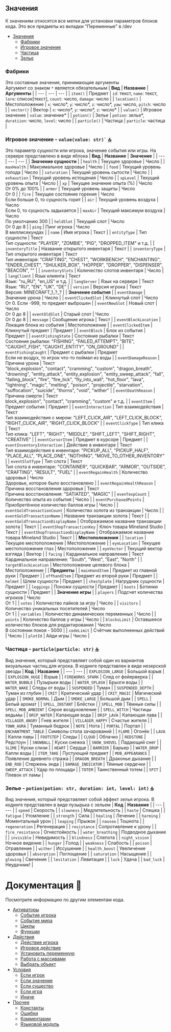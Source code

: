 ## Значения
К значениям относятся все метки для установки параметров блоков кода. Это все предметы из вкладки "Переменные" в /dev

   - [Значения](values.md)
     - [Фабрики](#фабрики-)
     - [Игровое значение](#игровое-значение---vvalue-)
     - [Частица](#частица---particlevariant-)
     - [Зелье](#зелье---vid-d-f-)

### Фабрики
Это составные значения, принимающие аргументы\
Аргумент со знаком `*` является обязательным
| **Вид** | **Название** | **Аргументы** |
| --- | --- | --- |
| `item()` | Предмет | `id`: текст, `name`: текст, `lore`: список[текст], `count`: число, `damage`: число |
| `location()` | Местоположение | `x`: число*, `y`: число*, `z`: число*, `yaw`: число, `pitch`: число |
| `vector()` | Вектор | `x`: число*, `y`: число*, `z`: число* |
| `value()` | Игровое значение | `value`: значение* |
| `potion()` | Зелье | `potion`: зелье*, `duratiion`: число, `level`: число |
| `particle()` | Частица | `particle`: частица |

### Игровое значение - **``` value(value: str)` ```** [🔝](#значения)
Это параметр сущности или игрока, значение события или игры. На сервере представлено в виде яблока
| **Вид** | **Название** | **Значение** |
| --- | --- | --- |
| **Значение сущности** |
| `health` | Текущее здоровье | Число |
| `maxHealth` | Максимальное здоровье | Число |
| ``` food ``` | Текущий уровень голода | Число |
| ``` saturation ``` | Текущий уровень сытости | Число |
| ``` exhaustion ``` | Текущий уровень истощения | Число |
| ``` xpLevel ``` | Текущий уровень опыта | Число |
| ``` xp ``` | Текущее значение опыта (%) | Число<br/>От 0% до 100% |
| ``` armor ``` | Текущий уровень защиты | Число<br/>От 0 |
| ``` fire ``` | Текущее состояние горения | Число<br/>Если больше 0, то сущность горит |
| ``` air ``` | Текущий уровень воздуха | Число<br/>Если 0, то сущность задыхается |
| ``` maxAir ``` | Текущий максимум воздуха | Число<br/>По умолчанию 300 |
| ``` heldSlot ``` | Текущий слот | Число<br/>От 0 до 8 |
| ``` ping ``` | Пинг игрока | Число<br/>В миллисекундах |
| ``` name ``` | Имя игрока | Текст |
| ``` entityType ``` | Тип сущности | Текст<br/>Тип сущности: "PLAYER", "ZOMBIE", "PIG", "DROPPED_ITEM" и т.д. |
| ``` inventoryTitle ``` | Название открытого инвентаря | Текст |
| ``` inventoryType ``` | Тип открытого инвентаря | Текст<br/>Тип инвентаря: "CRAFTING", "CHEST", "WORKBENCH", "ENCHANTING", "ENDER_CHEST", "SHULKER_BOX", "HOPPER", "DROPPER", "DISPENSER", "BEACON", "" |
| ``` inventorySlots ``` | Количество слотов инвентаря | Число |
| ``` langClient ``` | Язык клиента | Текст<br/>Язык: "ru_RU", "en_US" и т.д. |
| ``` langServer ``` | Язык на сервере | Текст<br/>Язык: "RU", "EN", "UK", "DE" |
| ``` version ``` | Версия игрока | Текст<br/>Версия: MINECRAFT_1_?_? |
| **Значение события** |
| ``` eventDamage ``` | Значение урона | Число |
| ``` eventClickedSlot ``` | Кликнутый слот | Число<br/>От 0. Если -999, то предмет выброшен |
| ``` eventNewSlot ``` | Новый слот | Число<br/>От 0 до 8 |
| ``` eventOldSlot ``` | Старый слот | Число<br/>От 0 до 8 |
| ``` message ``` | Сообщение игрока | Текст |
| ``` eventBlockLocation ``` | Локация блока из события | Местоположение |
| ``` eventClickedItem ``` | Кликнутый предмет | Предмет |
| ``` eventBlock ``` | Блок из события | Предмет |
| ``` eventFishingState ``` | Состояние рыбалки | Текст<br/>Состояние рыбалки: "FISHING", "FAILED_ATTEMPT", "BITE", "CAUGHT_FISH", "CAUGHT_ENTITY", "ON_GROUND" |
| ``` eventFishingCaught ``` | Предмет с рыбалки  | Предмет<br/>Если не воздух, то игрок что-то поймал из воды |
| ``` eventDamageReason ``` | Причина урона | Текст<br/>"block_explosion", "contact", "cramming", "custom", "dragon_breath", "drowning", "entity_attack", "entity_explosion", "entity_sweep_attack", "fall", "falling_block", "fire", "fire_tick", "fly_into_wall", "hot_floor", "lava", "lightning", "magic", "melting", "poison", "projectile", "starvation", "suffocation", "suicide", "thorns", "void", "wither" |
| ``` eventDeathReason ``` | Причина смерти | Текст<br/>block_explosion", "contact", "cramming", "custom" и т.д. | 
| ``` eventItem ``` | Предмет события | Предмет |
| ``` eventInteraction ``` | Тип взаимодействия | Текст<br/>Тип взаимодействия с миром: "LEFT_CLICK_AIR", "LEFT_CLICK_BLOCK", "RIGHT_CLICK_AIR", "RIGHT_CLICK_BLOCK" |
| ``` eventClickType ``` | Тип клика | Текст<br/>Тип клика: "LEFT", "RIGHT", "MIDDLE", "SHIFT_LEFT", "SHIFT_RIGHT", "CREATIVE" |
| ``` eventCursorItem ``` | Предмет в курсоре | Предмет |
| ``` eventInventoryInteraction ``` | Действие в инвентаре | Текст<br/>Тип взаимодействия в инвентаре: "PICKUP_ALL", "PICKUP_HALF", "PLACE_ALL", "PLACE_ONE", "NOTHING", "MOVE_TO_OTHER_INVENTORY" |
| ``` eventSlotType ``` | Тип слота | Текст<br/>Тип слота в инвентаре: "CONTAINER", "QUICKBAR", "ARMOR", "OUTSIDE", "CRAFTING", "RESULT", "FUEL" |
| ``` eventRegainHealth ``` | Количество здоровья | Число<br/>Здоровье, которое было восстановлено |
| ``` eventRegainHealthReason ``` | Причина восстановления здоровья | Текст<br/>Причина восстановления: "SATIATED", "MAGIC" |
| ``` evenTexpCount ``` | Количество опыта из события | Число |
| ``` eventPurchasedPoints ``` | Приобретённое количество баллов игры | Число |
| ``` eventGoldTransactionCount ``` | Количество золота из транзакции | Число |
| ``` eventGoldTransactionName ``` | Название транзакции золота | Текст |
| ``` eventGoldTransactionDisplayName ``` | Отображаемое название транзакции золота | Текст |
| ``` eventShopTransactionKey ``` | Ключ товара Mineland Studio | Текст |
| ``` eventShopTransactionDisplayName ``` | Отображаемое название товара Mineland Studio | Текст |
| **Местоположения** |
| ``` location ``` | Текущее местоположение | Местоположение |
| ``` eyeLocation ``` | Текущее местоположение глаз | Местоположение |
| ``` eyeVector ``` | Текущий вектор взгляда | Вектор |
| ``` facing ``` | Кардинальное направление | Текст<br/>Кардинальное направление: "South", "West", "East", "North" |
| ``` targetBlockLocation ``` | Местоположение целевого блока | Местоположение |
| **Предметы** |
| ``` mainHandItem ``` | Предмет из главной руки | Предмет |
| ``` offhandItem ``` | Предмет из второй руки | Предмет |
| ``` helmet ``` | Шлем сущности | Предмет |
| ``` chestplate ``` | Нагрудник сущности | Предмет |
| ``` leggings ``` | Поножи сущности | Предмет |
| ``` boots ``` | Ботинки сущности | Предмет |
| **Значение игры** |
| ``` players ``` | Подсчет количества игроков | Число<br/>От 1 |
| ``` votes ``` | Количество лайков за игру | Число |
| ``` visitors ``` | Количество уникальных посетителей | Число<br/>От 1 |
| ``` variables ``` | Количество динамических переменных | Число |
| ``` points ``` | Количество баллов у игры | Число |
| ``` blocksLimit ``` | Оставшееся количество блоков для редактирования | Число<br/>В состоянии покоя - 5000 |
| ``` codeLimit ``` | Счётчик выполненных действий | Число |
| ``` plotId ``` | Айди игры | Число |
### Частица - **``` particle(particle: str) ```** [🔝](#значения)
Вид значения, который представляет собой один из вариантов визуальных частиц для игрока. В кодинге представлен в виде незерской звезды
| **Код** | **Название** |
| --- | --- |
| ``` EXPLOSION_LARGE ``` | Большой взрыв |
| ``` EXPLOSION_HUGE ``` | Взрыв |
| ``` FIREWORKS_SPARK ``` | След от фейерверка |
| ``` WATER_BUBBLE ``` | Пузырьки воды |
| ``` WATER_SPLASH ``` | Брызги воды |
| ``` WATER_WAKE ``` | Следы от воды |
| ``` SUSPENDED ``` | Туман |
| ``` SUSPENDED_DEPTH ``` | Туман из глубин |
| ``` CRIT ``` | Критический удар |
| ``` CRIT_MAGIC ``` | Магический удар |
| ``` SMOKE_NORMAL ``` | Дым |
| ``` SMOKE_LARGE ``` | Большой дым |
| ``` SPELL ``` | Белый аромат |
| ``` SPELL_INSTANT ``` | Блёстки |
| ``` SPELL_MOB ``` | Тёмные силы |
| ``` SPELL_MOB_AMBIENT ``` | Серое воздуховление |
| ``` SPELL_WITCH ``` | Частицы ведьмы |
| ``` DRIP_WATER ``` | Капающая вода |
| ``` DRIP_LAVA ``` | Капающая лава |
| ``` VILLAGER_ANGRY ``` | Гнев жителя |
| ``` VILLAGER_HAPPY ``` | Счастье жителя |
| ``` TOWN_AURA ``` | Туманный бедрок |
| ``` NOTE ``` | Нота |
| ``` PORTAL ``` | Портал |
| ``` ENCHANTMENT_TABLE ``` | Символы стола зачарований |
| ``` FLAME ``` | Огонёк |
| ``` LAVA ``` | Капли лавы |
| ``` FOOTSTEP ``` | Следы |
| ``` CLOUD ``` | Облачко |
| ``` REDSTONE ``` | Редстоун |
| ``` SNOWBALL ``` | Куски снежка |
| ``` SNOW_SHOVEL ``` | Падающий снег |
| ``` SLIME ``` | Куски слизи |
| ``` HEART ``` | Сердце |
| ``` BARRIER ``` | Барьер |
| ``` WATER_DROP ``` | Капли воды |
| ``` ITEM_TAKE ``` | Пустующий предмет |
| ``` MOB_APPEARANCE ``` | Появление древнего стража |
| ``` DRAGON_BREATH ``` | Драконье дыхание |
| ``` END_ROD ``` | Стержень энда |
| ``` DAMAGE_INDICATOR ``` | Тёмные сердечки |
| ``` SWEEP_ATTACK ``` | Удар по площади |
| ``` TOTEM ``` | Таинственный тотем |
| ``` SPIT ``` | Плевок от ламы |

### Зелье - **``` potion(potion: str, duration: int, level: int) ```** [🔝](#значения)
Вид значения, который представляет собой эффект зелья игрока. В кодинге представлен в виде пузырька с зельем
| **Код** | **Название** |
| --- | --- |
| ``` speed ``` | Скорость |
| ``` slowness ``` | Медлительность |
| ``` haste ``` | Спешка |
| ``` fatigue ``` | Утомление |
| ``` strength ``` | Сила |
| ``` healing ``` | Лечение |
| ``` harming ``` | Моментальный урон |
| ``` leaping ``` | Прыжок |
| ``` nausea ``` | Тошнота |
| ``` regeneration ``` | Регенерация |
| ``` resistance ``` | Сопротивление к урону |
| ``` fire_resistance ``` | Огнестойкость |
| ``` water_breathing ``` | Подводное дыхание |
| ``` invisible ``` | Невидимость |
| ``` blindness ``` | Слепота |
| ``` night_vision ``` | Ночное видение |
| ``` hunger ``` | Голод |
| ``` weakness ``` | Слабость |
| ``` poison ``` | Отравление |
| ``` wither ``` | Иссушение |
| ``` health_boost ``` | Увеличение здоровья |
| ``` absorption ``` | Поглощение |
| ``` saturation ``` | Насыщение |
| ``` glowing ``` | Свечение |
| ``` levitation ``` | Левитация |
| ``` luck ``` | Удача |
| ``` bad_luck ``` | Неудачник! |

# Документация 📜
Посмотрите информацию по другим элементам кода.

   - [Активаторы](activators.md) 
     -  [Событие игрока](activators.md#событие-игрока---playereventevent--none--)
     -  [Событие мира](activators.md#событие-мира---worldeventevent--none--)
     -  [Циклы](activators.md#циклы---loopname-0--none--)
     -  [Функции](activators.md#функции---functionname--none--)
   - [Действия](actions.md)
     - [Действие игрока](actions.md#действие-игрока---playeractionargs-)
     - [Игровое действие](actions.md#игровое-действие---gameactionargs-)
     - [Установить переменную](actions.md#установить-переменную---varactionargs-)
     - [Работа с массивами](actions.md#работа-с-массивами---arrayactionargs-)
     - [Выбрать объект](actions.md#выбрать-объект---selectaction-)
   - [Условия](conditions.md)
     - [Если игрок](conditions.md#если-игрок---ifplayerconditionargs--none--)
     - [Если значение](conditions.md#если-значение---ifvalueconditionargs--none--)
     - [Если существо](conditions.md#если-существо---ifentityconditionargs--none--)
     - [Если игра](conditions.md#если-игра---ifgameconditionargs--none--)
     - [Иначе](conditions.md#иначе---else--none--)
   - [Прочее](other.md)
     - [Константы](other.md#константы-)
     - [Ошибки](other.md#ошибки-)
     - [Комментарии](other.md#комментарии-)
     - [Языковой модуль](other.md#языковой-модуль-)

